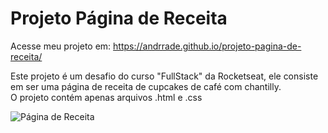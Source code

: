 
# Projeto Página de Receita
Acesse meu projeto em: https://andrrade.github.io/projeto-pagina-de-receita/

Este projeto é um desafio do curso "FullStack" da Rocketseat, ele consiste em ser uma página de receita de cupcakes de café com chantilly. <br>
O projeto contém apenas arquivos .html e .css

![Página de Receita](https://github.com/user-attachments/assets/09147c62-e138-4588-98d6-1421494280e8)
